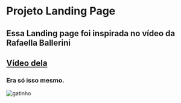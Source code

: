 # Projeto Landing Page
## Essa Landing page foi inspirada no vídeo da Rafaella Ballerini 
## <a href="https://youtu.be/llF6vD-RljE">Vídeo dela</a>
### Era só isso mesmo.
![gatinho](https://media.giphy.com/media/vFKqnCdLPNOKc/giphy.gif)
